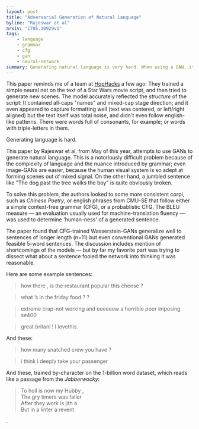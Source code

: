 ```yaml
---
layout: post
title: "Adversarial Generation of Natural Language"
byline: "Rajeswar et al"
arxiv: "1705.10929v1"
tags:
    - language
    - grammar
    - cfg
    - gan
    - neural-network
summary: Generating natural language is very hard. When using a GAN, it is still hard.
---
```


This paper reminds me of a team at [HopHacks](https://hophacks.com) a few ago: They trained a simple neural net on the text of a Star Wars movie script, and then tried to generate new scenes. The model accurately reflected the _structure_ of the script: It contained all-caps "names" and mixed-cap stage direction; and it even appeared to capture formatting well (text was centered, or left/right aligned) but the text itself was total noise, and didn't even follow english-like patterns. There were words full of consonants, for example; or words with triple-letters in them.

Generating language is hard.

This paper by Rajeswar et al, from May of this year, attempts to use GANs to generate natural language. This is a notoriously difficult problem because of the complexity of language and the nuance introduced by grammar; even image-GANs are easier, because the human visual system is so adept at forming scenes out of mixed signal. On the other hand, a jumbled sentence like "The dog past the tree walks the boy" is quite obviously broken.

To solve this problem, the authors looked to some more consistent corpi, such as _Chinese Poetry_, or english phrases from CMU-SE that follow either a simple context-free grammar (CFG), or a probablistic CFG. The BLEU measure — an evaluation usually used for machine-translation fluency — was used to determine 'human-ness' of a generated sentence.

The paper found that CFG-trained Wasserstein-GANs generalize well to sentences of longer length (n=11) but even conventional GANs generated feasible 5-word sentences. The discussion includes mention of shortcomings of the models — but by far my favorite part was trying to dissect what about a sentence fooled the network into thinking it was reasonable.

Here are some example sentences:

> how there , is the restaurant popular this cheese ?

> what ’s in the friday food ? ?

> extreme crap-not working and eeeeeew a horrible poor imposing se400

> great britani ! I lovethis.

And these:

> how many snatched crew you have ?

> i think i deeply take your passenger

And these, trained by-character on the 1-billion word dataset, which reads like a passage from the _Jabberwocky_:

> To holl is now my Hubby ,<br />
> The gry timers was faller<br />
> After they work is jith a<br />
> But in a linter a revent

.
